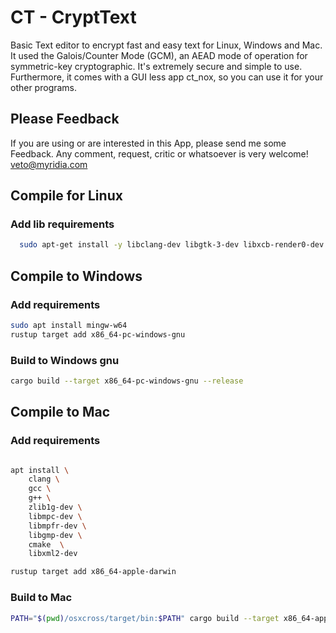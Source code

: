 # CT - CryptText
Basic Text editor to encrypt fast and easy text for Linux, Windows and Mac.
It used the Galois/Counter Mode (GCM), an AEAD mode of operation for symmetric-key cryptographic. It's extremely secure and simple to use. Furthermore, it comes with a GUI less app ct_nox, so you can use it for your other programs.

## Please Feedback
If you are using or are interested in this App, please send me some Feedback.
Any comment, request, critic or whatsoever is very welcome! <veto@myridia.com>

## Compile for Linux
### Add lib requirements
```Bash
  sudo apt-get install -y libclang-dev libgtk-3-dev libxcb-render0-dev libxcb-shape0-dev libxcb-xfixes0-dev libxkbcommon-dev libssl-de
```


## Compile to Windows
### Add requirements
```Bash
sudo apt install mingw-w64
rustup target add x86_64-pc-windows-gnu
```
### Build to Windows gnu
```Bash
cargo build --target x86_64-pc-windows-gnu --release 
```


## Compile to Mac
### Add requirements
```Bash

apt install \
    clang \
    gcc \
    g++ \
    zlib1g-dev \
    libmpc-dev \
    libmpfr-dev \
    libgmp-dev \
    cmake  \
    libxml2-dev 

rustup target add x86_64-apple-darwin
```
### Build to Mac
```Bash
PATH="$(pwd)/osxcross/target/bin:$PATH" cargo build --target x86_64-apple-darwin
```
